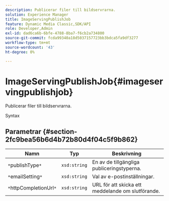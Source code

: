 ```yaml
---
description: Publicerar filer till bildservrarna.
solution: Experience Manager
title: ImageServingPublishJob
feature: Dynamic Media Classic,SDK/API
role: Developer,Admin
exl-id: dad6ca6b-6bfe-4788-8ba7-f6cb2a734800
source-git-commit: fcda99340a18d5037157723bb3bdca5fa9df3277
workflow-type: tm+mt
source-wordcount: '43'
ht-degree: 0%

---
```


# ImageServingPublishJob{#imageservingpublishjob}

Publicerar filer till bildservrarna.

Syntax

## Parametrar {#section-2fc9bea56b6d4b72b80d4f04c5f9b862}

| Namn | Typ | Beskrivning |
|---|---|---|
| `*`publishType`*` | `xsd:string` | En av de tillgängliga publiceringstyperna. |
| `*`emailSetting`*` | `xsd:string` | Val av e-postinställningar. |
| `*`httpCompletionUrl`*` | `xsd:string` | URL för att skicka ett meddelande om slutförande. |
